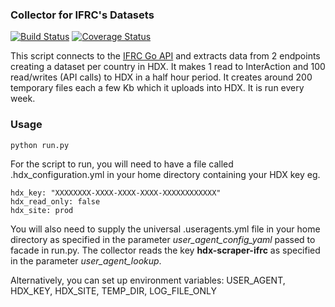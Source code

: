 ### Collector for IFRC's Datasets
[![Build Status](https://github.com/OCHA-DAP/hdx-scraper-ifrc/workflows/build/badge.svg)](https://github.com/OCHA-DAP/hdx-scraper-ifrc/actions?query=workflow%3Abuild) [![Coverage Status](https://coveralls.io/repos/github/OCHA-DAP/hdx-scraper-ifrc/badge.svg?branch=main&ts=1)](https://coveralls.io/github/OCHA-DAP/hdx-scraper-ifrc?branch=main)

This script connects to the [IFRC Go API](https://go.ifrc.org/) and extracts data from 2 endpoints creating a dataset per country in HDX. It makes 1 read to InterAction and 100 read/writes (API calls) to HDX in a half hour period. It creates around 200 temporary files each a few Kb which it uploads into HDX. It is run every week.


### Usage

    python run.py

For the script to run, you will need to have a file called .hdx_configuration.yml in your home directory containing your HDX key eg.

    hdx_key: "XXXXXXXX-XXXX-XXXX-XXXX-XXXXXXXXXXXX"
    hdx_read_only: false
    hdx_site: prod
    
 You will also need to supply the universal .useragents.yml file in your home directory as specified in the parameter *user_agent_config_yaml* passed to facade in run.py. The collector reads the key **hdx-scraper-ifrc** as specified in the parameter *user_agent_lookup*.
 
 Alternatively, you can set up environment variables: USER_AGENT, HDX_KEY, HDX_SITE, TEMP_DIR, LOG_FILE_ONLY
